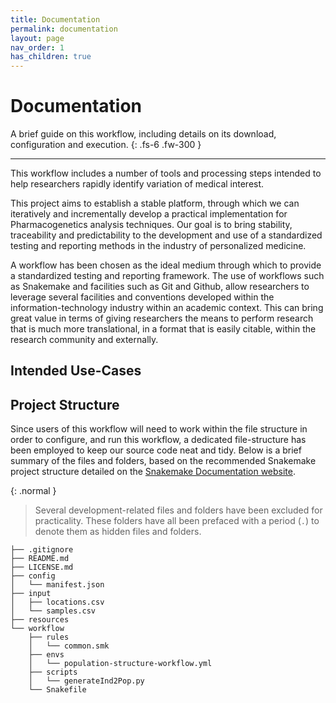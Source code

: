 ```yaml
---
title: Documentation
permalink: documentation
layout: page
nav_order: 1
has_children: true
---
```


# Documentation

A brief guide on this workflow, including details on its download, configuration and execution.
{: .fs-6 .fw-300 }

---


This workflow includes a number of tools and processing steps intended to help researchers rapidly identify variation of medical interest.

This project aims to establish a stable platform, through which we can iteratively and incrementally develop a practical implementation for Pharmacogenetics analysis techniques. Our goal is to bring stability, traceability and predictability to the development and use of a standardized testing and reporting methods in the industry of personalized medicine.

A workflow has been chosen as the ideal medium through which to provide a standardized testing and reporting framework. The use of workflows such as Snakemake and facilities such as Git and Github, allow researchers to leverage several facilities and conventions developed within the information-technology industry within an academic context. This can bring great value in terms of giving researchers the means to perform research that is much more translational, in a format that is easily citable, within the research community and externally.

## Intended Use-Cases


## Project Structure


Since users of this workflow will need to work within the file structure in order to configure, and run this workflow, a dedicated file-structure has been employed to keep our source code neat and tidy. Below is a brief summary of the files and folders, based on the recommended Snakemake project structure detailed on the [Snakemake Documentation website](https://snakemake.readthedocs.io/en/stable/snakefiles/deployment.html).

{: .normal }
> Several development-related files and folders have been excluded for practicality. These folders have all been prefaced with a period (`.`) to denote them as hidden files and folders.

```
├── .gitignore
├── README.md
├── LICENSE.md
├── config
│   └── manifest.json
├── input
│   ├── locations.csv
│   └── samples.csv
├── resources
└── workflow
    ├── rules
    │   └── common.smk
    ├── envs
    │   └── population-structure-workflow.yml
    ├── scripts
    │   └── generateInd2Pop.py
    └── Snakefile
```